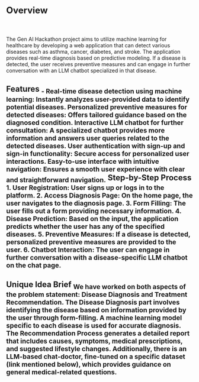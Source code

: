 <p style="font-size: 24px; font-weight: bold;">Overview</p>
<p>&nbsp;</p> <!-- Adds space after the title -->
<p>The Gen AI Hackathon project aims to utilize machine learning for healthcare by developing a web application that can detect various diseases such as asthma, cancer, diabetes, and stroke. The application provides real-time diagnosis based on predictive modeling. If a disease is detected, the user receives preventive measures and can engage in further conversation with an LLM chatbot specialized in that disease.</p>


Features
<sub>- Real-time disease detection using machine learning: Instantly analyzes user-provided data to identify potential diseases.
Personalized preventive measures for detected diseases: Offers tailored guidance based on the diagnosed condition.
Interactive LLM chatbot for further consultation: A specialized chatbot provides more information and answers user queries related to the detected diseases.
User authentication with sign-up and sign-in functionality: Secure access for personalized user interactions.
Easy-to-use interface with intuitive navigation: Ensures a smooth user experience with clear and straightforward navigation.</sub>
Step-by-Step Process
<sub>1. User Registration: User signs up or logs in to the platform.
2. Access Diagnosis Page: On the home page, the user navigates to the diagnosis page.
3. Form Filling: The user fills out a form providing necessary information.
4. Disease Prediction: Based on the input, the application predicts whether the user has any of the specified diseases.
5. Preventive Measures: If a disease is detected, personalized preventive measures are provided to the user.
6. Chatbot Interaction: The user can engage in further conversation with a disease-specific LLM chatbot on the chat page.</sub>
---
Unique Idea Brief
<sub>We have worked on both aspects of the problem statement: Disease Diagnosis and Treatment Recommendation.
The Disease Diagnosis part involves identifying the disease based on information provided by the user through form-filling. A machine learning model specific to each disease is used for accurate diagnosis.
The Recommendation Process generates a detailed report that includes causes, symptoms, medical prescriptions, and suggested lifestyle changes.
Additionally, there is an LLM-based chat-doctor, fine-tuned on a specific dataset (link mentioned below), which provides guidance on general medical-related questions.</sub>
---

